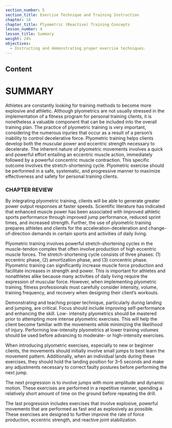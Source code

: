 ```yaml
---
section_number: 5
section_title: Exercise Technique and Training Instruction
chapter: 18
chapter_title: Plyometric (Reactive) Training Concepts
lesson_number: 4
lesson_title: Summary
weight: 24%
objectives:
  - Instructing and demonstrating proper exercise techniques.
---
```


## Content
# SUMMARY

Athletes are constantly looking for training methods to become more explosive and athletic. Although plyometrics are not usually stressed in the implementation of a fitness program for personal training clients, it is nonetheless a valuable component that can be included into the overall training plan. The practice of plyometric training is very important, considering the numerous injuries that occur as a result of a person’s inability to control decelerative force. Plyometric training helps clients develop both the muscular power and eccentric strength necessary to decelerate. The inherent nature of plyometric movements involves a quick and powerful effort entailing an eccentric muscle action, immediately followed by a powerful concentric muscle contraction. This specific outcome involves the stretch-shortening cycle. Plyometric exercise should be performed in a safe, systematic, and progressive manner to maximize effectiveness and safety for personal training clients.

### CHAPTER REVIEW

By integrating plyometric training, clients will be able to generate greater power output responses at faster speeds. Scientific literature has indicated that enhanced muscle power has been associated with improved athletic sports performance through improved jump performance, reduced sprint times, and increased strength. Further, the use of plyometric training prepares athletes and clients for the acceleration-deceleration and change-of-direction demands in certain sports and activities of daily living.

Plyometric training involves powerful stretch-shortening cycles in the muscle-tendon complex that often involve production of high eccentric muscle forces. The stretch-shortening cycle consists of three phases: (1) eccentric phase, (2) amortization phase, and (3) concentric phase. Plyometric training can significantly increase muscle force production and facilitate increases in strength and power. This is important for athletes and nonathletes alike because many activities of daily living require the expression of muscular force. However, when implementing plyometric training, fitness professionals must carefully consider intensity, volume, training frequency, and recovery when designing their client’s workouts.

Demonstrating and teaching proper technique, particularly during landing and jumping, are critical. Focus should include improving self-performance and enhancing the skill. Low- intensity plyometrics should be mastered prior to attempting more intense plyometric exercises. This will help the client become familiar with the movements while minimizing the likelihood of injury. Performing low-intensity plyometrics at lower training volumes should be used before advancing to moderate- or high-intensity exercises.

When introducing plyometric exercises, especially to new or beginner clients, the movements should initially involve small jumps to best learn the movement pattern. Additionally, when an individual lands during these exercises, they should hold the landing position for 3–5 seconds and make any adjustments necessary to correct faulty postures before performing the next jump.

The next progression is to involve jumps with more amplitude and dynamic motion. These exercises are performed in a repetitive manner, spending a relatively short amount of time on the ground before repeating the drill.

The last progression includes exercises that involve explosive, powerful movements that are performed as fast and as explosively as possible. These exercises are designed to further improve the rate of force production, eccentric strength, and reactive joint stabilization.